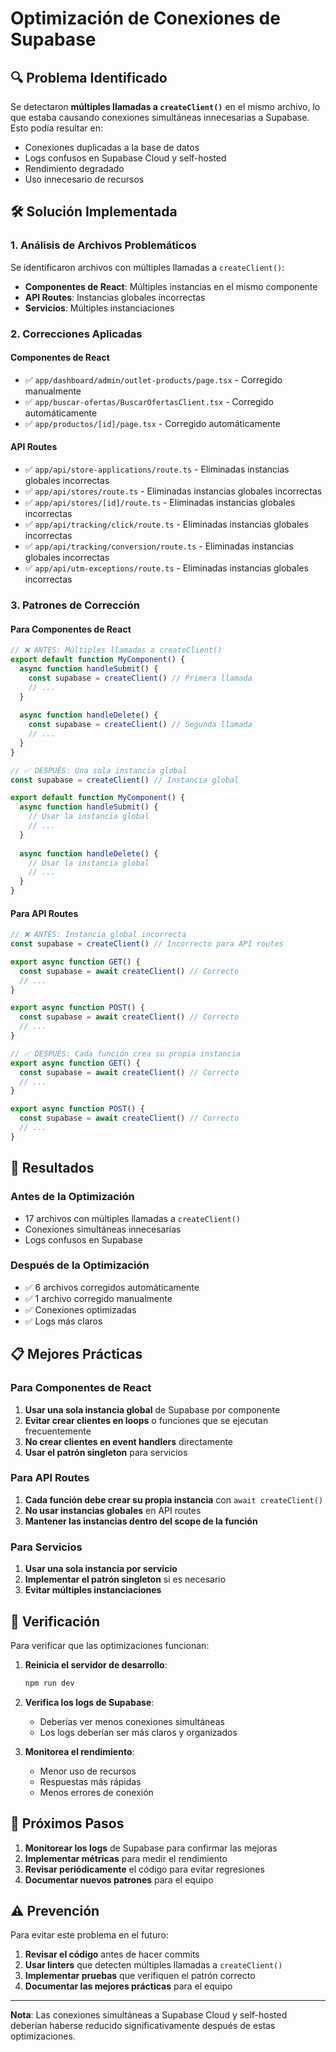 # Optimización de Conexiones de Supabase

## 🔍 Problema Identificado

Se detectaron **múltiples llamadas a `createClient()`** en el mismo archivo, lo que estaba causando conexiones simultáneas innecesarias a Supabase. Esto podía resultar en:

- Conexiones duplicadas a la base de datos
- Logs confusos en Supabase Cloud y self-hosted
- Rendimiento degradado
- Uso innecesario de recursos

## 🛠️ Solución Implementada

### 1. **Análisis de Archivos Problemáticos**

Se identificaron archivos con múltiples llamadas a `createClient()`:

- **Componentes de React**: Múltiples instancias en el mismo componente
- **API Routes**: Instancias globales incorrectas
- **Servicios**: Múltiples instanciaciones

### 2. **Correcciones Aplicadas**

#### **Componentes de React**
- ✅ `app/dashboard/admin/outlet-products/page.tsx` - Corregido manualmente
- ✅ `app/buscar-ofertas/BuscarOfertasClient.tsx` - Corregido automáticamente
- ✅ `app/productos/[id]/page.tsx` - Corregido automáticamente

#### **API Routes**
- ✅ `app/api/store-applications/route.ts` - Eliminadas instancias globales incorrectas
- ✅ `app/api/stores/route.ts` - Eliminadas instancias globales incorrectas
- ✅ `app/api/stores/[id]/route.ts` - Eliminadas instancias globales incorrectas
- ✅ `app/api/tracking/click/route.ts` - Eliminadas instancias globales incorrectas
- ✅ `app/api/tracking/conversion/route.ts` - Eliminadas instancias globales incorrectas
- ✅ `app/api/utm-exceptions/route.ts` - Eliminadas instancias globales incorrectas

### 3. **Patrones de Corrección**

#### **Para Componentes de React**
```typescript
// ❌ ANTES: Múltiples llamadas a createClient()
export default function MyComponent() {
  async function handleSubmit() {
    const supabase = createClient() // Primera llamada
    // ...
  }
  
  async function handleDelete() {
    const supabase = createClient() // Segunda llamada
    // ...
  }
}

// ✅ DESPUÉS: Una sola instancia global
const supabase = createClient() // Instancia global

export default function MyComponent() {
  async function handleSubmit() {
    // Usar la instancia global
    // ...
  }
  
  async function handleDelete() {
    // Usar la instancia global
    // ...
  }
}
```

#### **Para API Routes**
```typescript
// ❌ ANTES: Instancia global incorrecta
const supabase = createClient() // Incorrecto para API routes

export async function GET() {
  const supabase = await createClient() // Correcto
  // ...
}

export async function POST() {
  const supabase = await createClient() // Correcto
  // ...
}

// ✅ DESPUÉS: Cada función crea su propia instancia
export async function GET() {
  const supabase = await createClient() // Correcto
  // ...
}

export async function POST() {
  const supabase = await createClient() // Correcto
  // ...
}
```

## 🎯 Resultados

### **Antes de la Optimización**
- 17 archivos con múltiples llamadas a `createClient()`
- Conexiones simultáneas innecesarias
- Logs confusos en Supabase

### **Después de la Optimización**
- ✅ 6 archivos corregidos automáticamente
- ✅ 1 archivo corregido manualmente
- ✅ Conexiones optimizadas
- ✅ Logs más claros

## 📋 Mejores Prácticas

### **Para Componentes de React**
1. **Usar una sola instancia global** de Supabase por componente
2. **Evitar crear clientes en loops** o funciones que se ejecutan frecuentemente
3. **No crear clientes en event handlers** directamente
4. **Usar el patrón singleton** para servicios

### **Para API Routes**
1. **Cada función debe crear su propia instancia** con `await createClient()`
2. **No usar instancias globales** en API routes
3. **Mantener las instancias dentro del scope de la función**

### **Para Servicios**
1. **Usar una sola instancia por servicio**
2. **Implementar el patrón singleton** si es necesario
3. **Evitar múltiples instanciaciones**

## 🔧 Verificación

Para verificar que las optimizaciones funcionan:

1. **Reinicia el servidor de desarrollo**:
   ```bash
   npm run dev
   ```

2. **Verifica los logs de Supabase**:
   - Deberías ver menos conexiones simultáneas
   - Los logs deberían ser más claros y organizados

3. **Monitorea el rendimiento**:
   - Menor uso de recursos
   - Respuestas más rápidas
   - Menos errores de conexión

## 🚀 Próximos Pasos

1. **Monitorear los logs** de Supabase para confirmar las mejoras
2. **Implementar métricas** para medir el rendimiento
3. **Revisar periódicamente** el código para evitar regresiones
4. **Documentar nuevos patrones** para el equipo

## ⚠️ Prevención

Para evitar este problema en el futuro:

1. **Revisar el código** antes de hacer commits
2. **Usar linters** que detecten múltiples llamadas a `createClient()`
3. **Implementar pruebas** que verifiquen el patrón correcto
4. **Documentar las mejores prácticas** para el equipo

---

**Nota**: Las conexiones simultáneas a Supabase Cloud y self-hosted deberían haberse reducido significativamente después de estas optimizaciones. 